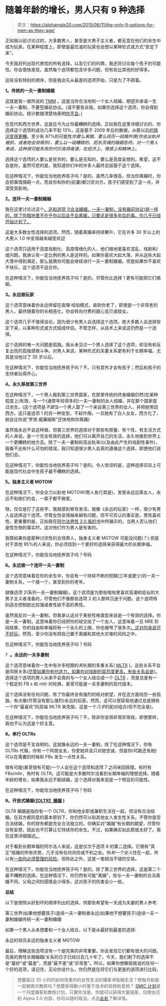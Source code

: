 # 随着年龄的增长，男人只有 9 种选择

> 原文：<https://alphamale20.com/2015/06/11/the-only-9-options-for-men-as-they-age/>

正如我以前讨论过的，大多数男人，甚至是大男子主义者，都无意在他们的余生中成为玩家。在某种程度上，即使是最饥渴的玩家也会想以某种形式或方式“安定下来”。

今天我将列出现代男性的所有选择，以及它们的利弊。我还将讨论每个孩子的可能性。你会很快发现，虽然每个选项都包含许多问题，但有些比其他的好得多。

这些没有特别的顺序，但是我会先从最差的选项开始，只是为了不碍事。

**1。传统的一夫一妻制婚姻**

这就是我一直所说的 [TMM](https://blackdragonblog.com/glossary/#TMM) 。这是当你合法地和一个女人结婚，期望并承诺一生一夫一妻制，不要签婚前协议。(请不要告诉我，如果你选择这个选项，你会得到婚前协议。统计数据清楚地表明[你不会](https://blackdragonblog.com/2011/12/11/prenuptial-agreements/)。)

在现代和西方世界，这是迄今为止你最糟糕的选择。正如我在这里详细讨论的，你选择这个选项的成功几率不到 13%，这是基于 2009 年后的数据，从那以后[的情况变得更糟](https://blackdragonblog.com/2014/07/13/divorce-statistics/)。至少有 87%的可能性*你要么离婚，要么经历一段婚外情(你会出轨并被抓，或者她会背叛你)，要么以一段糟糕的、扼杀灵魂的婚姻告终。对一个男人来说，这种很可能失败的代价高得离谱，在经济上、情感上和精神上。*

选择这个选项的人要么是贫穷的，要么是无知的，要么是高度妄想的。希望，这不会是你，虽然可悲的是，我知道你们中的许多人最终会屈服于这个选择。

在这种情况下，你能恰当地抚养孩子吗？是的，虽然几率很高，但当你离婚时，你会把事情搞砸一点，而且你和你的(前妻)都讨厌对方。孩子们感受到了这一点，并深受其影响。

**2。连环一夫一妻制婚姻**

我在这里讨论过这个[。这和选项 1(合法婚姻，一夫一妻制，没有婚前协议)是一样的，除了你暗地里不在乎你以后会不会离婚，只要这是很多年后的事。你几乎已经开始计划了。](https://blackdragonblog.com/2014/08/10/serial-monogamy-marriage/)

这是大多数女性选择的选项。然而，随着离婚率持续攀升，它在许多 30 岁以上的大男人 1.0 中变得越来越受欢迎

这个选项只适用于高度戏剧化、高度情绪化的人，他们暗地里喜欢混乱、戏剧和/或问题。我承认有一定比例的男人是这样的。如果你喜欢大起大落，并从这些大起大落中得到满足，那么我猜你可能会继续进行一夫一妻制婚姻。但是如果你不喜欢不快乐，这个选项不适合你。

在这种情况下，你能恰当地抚养孩子吗？是的，尽管你比选择 1 更有可能把它们搞砸。

**3。永远做玩家**

这个选项意味着你永远停留在查理·哈珀模式，直到你老了，即使是一个非常老的男人，最终随着你的长相恶化，你会转向付费的甜心宝贝或妓女。

这个选项几乎不值得谈论，因为很少有男人会选择这个选项。绝大多数人会选择安定下来，以某种形式或方式结成伴侣。不管怎样，从技术上来说这仍然是一个选择。

这个选择的唯一大问题是孤独。我从未见过一个男人选择了这个选项，却没有和反复出现的孤独感做斗争。对男人来说，某种形式的夫妻关系更有利于长期幸福，尤其是当他过了 35 岁以后。

在这种情况下，你能恰当地抚养孩子吗？不。只有意外才会有孩子；然后和孩子的支持者玩得开心。

**4。永久移居第三世界**

在这种情况下，一个男人搬到第三世界国家，在那里传统的终身婚姻仍然(在某种程度上)有效，与一个(通常年轻得多的)一夫一妻制的女人结婚，并在那个国家度过余生。(这个选项是*不是*当一个男人娶了一个来自第三世界的女人，并把她带回西方。这只是选项 1 的另一种变型，不起作用。一旦她有了白人女友，西方化了，她会比你说“罗宾·威廉姆斯”还快地和你离婚)

虽然我永远不会这样做，但第三世界的选择对于那些有胆量、有个性、有生活方式的人来说，是一个完全有效的选择，他们可以离开自己的生活，永久地搬到世界上一个更糟糕的地方去。除了一夫一妻制和高出轨率(以及由此产生的戏剧性事件)，我看不出有什么可怕的错误。我只知道很少男人会真的遵循这个选择，即使他们说他们会。

在这种情况下，你能恰当地抚养孩子吗？是的。令人惊讶的是，这种选择实际上可能是现代社会中生孩子最不糟糕的选择。

**5。独身主义者 MGTOW**

在这种情况下，你会全力以赴地 MGTOW(男人各行其是)，发誓永远远离女人，永远不和她们约会，一辈子都不做爱。

呀。仅仅是打了这些字，我就感到脊背发凉。就像《永远的玩家》一样，很少有男人会选择这个选项。尽管女性变得越来越有问题，但不可否认的事实是，男性喜欢性。更重要的是，正如我在[阿尔法男性 2.0 版的书](http://www.alphamalebook.com)中所展示的，当男人否认他们是性生物的事实时，这对他们作为男人是有害的。

我猜如果你是那种讨厌性的古怪男人，独身主义者 MGTOW 可能没问题(？).但是对于其他 95%的人来说，你必须找到一个更好的选择来获得最大的长期幸福。

在这种情况下，你能恰当地抚养孩子吗？号码

**6。永远做一个连环一夫一妻制**

这个选项意味着在你的余生中，你会有一个持续不断的短期(三年或更少)的一夫一妻制关系，一个接一个，甚至到你的老年。

就像选项 2(系列一夫一妻制婚姻)，这个选项是为那些暗地里喜欢高潮和低谷的大男子主义者准备的，尽管他们不像那些选项 2 的人那样沉迷于问题。这个选项特别适合控制欲比较强或者性欲不高的男性。

虽然我反对一夫一妻制，但我承认这对于某些性格类型来说是一个有效的选择。你是一夫一妻制，这意味着你已经把你的球交给了一个女人，这意味着一旦 NRE 阶段结束，你的自由和幸福将有一个永久的上限。你也被甩了很多次[，这对你来说可不好玩](https://blackdragonblog.com/2015/05/25/confessions-of-a-serial-monogamist/)。然而，至少你没有把自己置于离婚和其他大灾难的风险之中。

在这种情况下，你能恰当地抚养孩子吗？号码

7 .**。永远的一夫多妻制**

这个选项意味着你一生中有许多短期的*和*长期的多重关系( [MLTR](https://blackdragonblog.com/glossary/#MLTR) )。这些关系不会是同居关系([尽管如果你有创造力，如果你对戏剧的容忍度更高，有些关系会是](http://www.nydailynews.com/news/world/brit-wooed-2-gorgeous-women-throuple-article-1.2183501))。选择这个选项的男人从来不会真的与一个女人结合成一个 [OLTR](https://blackdragonblog.com/glossary/#OLTR) ，而是总是有一个稳定的 FB s 和 mltr 的轮换，甚至可能是一夫多妻制的现代版本。

这个选择没有任何问题，除了你最终会有强烈的结对欲望，并在这方面经历一些孤独，有点像(尽管没有那么强烈)永远的玩家。然而，这可以很容易地通过总是拥有一个你“最喜欢”的高端 MLTR 来克服，这是一个*几乎*的配对组合(但不完全是)。

在这种情况下，你能恰当地抚养孩子吗？不，除非你变得非常非常规，即使那样，我也不认为这是个好主意。

**8。串行 OLTRs**

这个选项是不言自明的。这就像永远的一夫一妻制，除了在这种情况下，你有 OLTRs 代替。你有一个同居女友，你爱她并且只对她忠诚，但是你(可能还有她)可以在需要的时候和 FBs 发生一点性关系。

很有可能(甚至很有可能)一个人会在这个选项和选项 7 之间来回摇摆，有时有 FBs/mltr，有时有 OLTR。这可能是大多数阿尔法看到长期幸福的理想选择。随着年龄的增长，如果我永远不能结婚，这个选择对我来说是一个明显的可能性。

在这种情况下，你能恰当地抚养孩子吗？号码

**9。开放式婚姻(**[**【OLTR】婚姻**](https://blackdragonblog.com/glossary/#OLTR-Marriage) **)**

OLTR 婚姻是指你有一个 OLTR，你和他全职或兼职生活在一起，但没有合法结婚。在双方都同意的基本原则下，你仍然可以和其他女人发生性关系。不管你是否合法结婚，你的财务都是完全合法独立的。你确实对“婚姻”有长期的期望，尽管你没有妄想，因此也不打算让它持续你的余生。不过，如果确实如此那就太好了。我在这里详细描述[。](https://blackdragonblog.com/2012/09/09/but-how-would-an-open-marriage-oltr-actually-work/)

对于看到长期幸福的阿尔法人来说，这是仅次于选项 8 的第二选择。它拥有“真正”结婚的所有优势，几乎没有任何风险或不利之处。你*和一个女人*住在一起，所以有[一些你必须管理的风险](https://blackdragonblog.com/2015/02/19/how-to-move-in-with-a-woman/)，但除此之外，这是一笔相当不错的交易。

在这种情况下，你能恰当地抚养孩子吗？是的。除了第三世界的选择，这是第二个最不糟糕的选择。在这种情况下，你仍然有可能“离婚”，但与一夫一妻制的合法离婚不同，父母之间的感情会少得多。这对孩子的伤害会小一些。

**总结**

以下是按照从好到坏的顺序列出的选择，供那些希望有一天成为夫妻的男人参考:

第三世界(如果他想要孩子)连续一夫一妻制者永远(如果他不想要孩子)连续一夫一妻制婚姻传统一夫一妻制婚姻

如果一个男人从未想要和一个女人结合，以下是从最好到最差的选择:

永远的球员永远的独身主义者 MGTOW

最后，理解这些选项没有一个是完美的非常重要。你会发现它们都有很大的问题。完美的男性长期婚姻/关系的日子已经过去几十年了。今天，我们剩下的选择不是“最好”或“最差”，而是“最不差”或“非常差”。所以，如果你想撕毁我说的任何一个好的选项，请记住，无论你说什么，你仍然是在将它们与更差的选项进行比较。

> 想要超过 35 小时的如何改善你的女性生活的播客*和*金融生活？想每月和我一起做两次教练吗？想要获得数小时基于技术的视频和音频？ [SMIC 计划](https://alphamale20.kartra.com/page/vIL17)是一个月度播客和教练计划，只要你注册，你就可以获得大量独家、仅限会员的 Alpha 2.0 内容，你可以随时取消。点击[此处](https://alphamale20.kartra.com/page/vIL17)了解详情。
> 
> 